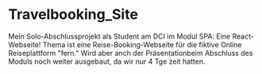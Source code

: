 # Travelbooking_Site
Mein Solo-Abschlussprojekt als Student am DCI im Modul SPA: Eine React-Webseite!
Thema ist eine Reise-Booking-Webseite für die fiktive Online Reiseplattform "fern."
Wird aber anch der Präsentationbeim Abschluss des Moduls noch weiter ausgebaut, da wir nur 4 Tge zeit hatten.

